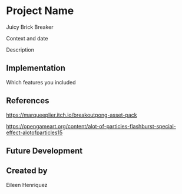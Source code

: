 # Project Name
Juicy Brick Breaker

Context and date

Description


## Implementation

Which features you included


## References

https://marqueeplier.itch.io/breakoutpong-asset-pack

https://opengameart.org/content/alot-of-particles-flashburst-special-effect-alotofparticles15


## Future Development


## Created by
Eileen Henriquez
